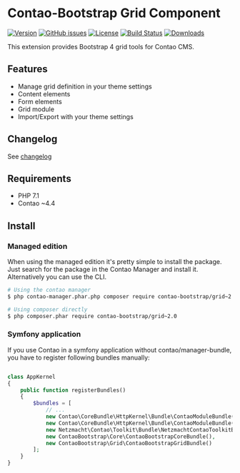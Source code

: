 Contao-Bootstrap Grid Component
===============================


[![Version](http://img.shields.io/packagist/v/contao-bootstrap/grid.svg?style=for-the-badge&label=Latest)](http://packagist.org/packages/contao-bootstrap/grid)
[![GitHub issues](https://img.shields.io/github/issues/contao-bootstrap/grid.svg?style=for-the-badge&logo=github)](https://github.com/contao-bootstrap/grid/issues)
[![License](http://img.shields.io/packagist/l/contao-bootstrap/grid.svg?style=for-the-badge&label=License)](http://packagist.org/packages/contao-bootstrap/grid)
[![Build Status](http://img.shields.io/github/workflow/status/contao-bootstrap/grid/diagnostics/master.svg?style=for-the-badge&logo=githubactions)](https://github.com/contao-bootstrap/grid/actions)
[![Downloads](http://img.shields.io/packagist/dt/contao-bootstrap/grid.svg?style=for-the-badge&label=Downloads)](http://packagist.org/packages/contao-bootstrap/grid)

This extension provides Bootstrap 4 grid tools for Contao CMS.

Features
--------

 - Manage grid definition in your theme settings
 - Content elements
 - Form elements
 - Grid module
 - Import/Export with your theme settings

Changelog
---------

See [changelog](CHANGELOG.md)

Requirements
------------

 - PHP 7.1
 - Contao ~4.4


Install
-------

### Managed edition

When using the managed edition it's pretty simple to install the package. Just search for the package in the
Contao Manager and install it. Alternatively you can use the CLI.

```bash
# Using the contao manager
$ php contao-manager.phar.php composer require contao-bootstrap/grid~2.0

# Using composer directly
$ php composer.phar require contao-bootstrap/grid~2.0
```

### Symfony application

If you use Contao in a symfony application without contao/manager-bundle, you have to register following bundles
manually:

```php

class AppKernel
{
    public function registerBundles()
    {
        $bundles = [
            // ...
            new Contao\CoreBundle\HttpKernel\Bundle\ContaoModuleBundle('metapalettes', $this->getRootDir()),
            new Contao\CoreBundle\HttpKernel\Bundle\ContaoModuleBundle('multicolumnwizard', $this->getRootDir()),
            new Netzmacht\Contao\Toolkit\Bundle\NetzmachtContaoToolkitBundle(),
            new ContaoBootstrap\Core\ContaoBootstrapCoreBundle(),
            new ContaoBootstrap\Grid\ContaoBootstrapGridBundle()
        ];
    }
}

```
